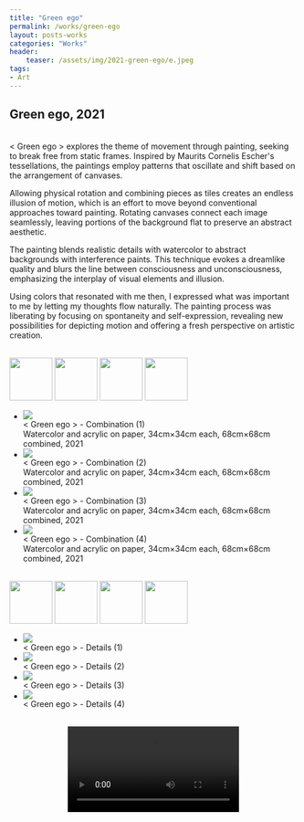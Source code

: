 ```yaml
---
title: "Green ego"
permalink: /works/green-ego
layout: posts-works
categories: "Works"
header:
    teaser: /assets/img/2021-green-ego/e.jpeg
tags:
- Art
---
```

## Green ego, 2021
<br>
< Green ego > explores the theme of movement through painting, seeking to break free from static frames. Inspired by Maurits Cornelis Escher's tessellations, the paintings employ patterns that oscillate and shift based on the arrangement of canvases. 
<br>

Allowing physical rotation and combining pieces as tiles creates an endless illusion of motion, which is an effort to move beyond conventional approaches toward painting. Rotating canvases connect each image seamlessly, leaving portions of the background flat to preserve an abstract aesthetic.
<br>

The painting blends realistic details with watercolor to abstract backgrounds with interference paints. This technique evokes a dreamlike quality and blurs the line between consciousness and unconsciousness, emphasizing the interplay of visual elements and illusion.
<br>

Using colors that resonated with me then, I expressed what was important to me by letting my thoughts flow naturally. The painting process was liberating by focusing on spontaneity and self-expression, revealing new possibilities for depicting motion and offering a fresh perspective on artistic creation.
<br>
<br>

<div class="carousel-container">
<!-- Thumbnails -->
<div class="carousel-thumbnails">
    <img src="/assets/img/2021-green-ego/a.jpeg" width="75" height="75" data-index="0">
    <img src="/assets/img/2021-green-ego/b.jpeg" width="75" height="75" data-index="1">
    <img src="/assets/img/2021-green-ego/c.jpeg" width="75" height="75" data-index="2">
    <img src="/assets/img/2021-green-ego/d.jpeg" width="75" height="75" data-index="3">
    </div>

<!-- Main Carousel -->
<div class="glide glide-main">
    <div class="glide__track" data-glide-el="track">
    <ul class="glide__slides">
        <li class="glide__slide">
            <img src="/assets/img/2021-green-ego/a.jpeg">
            <div class="slide-caption"> < Green ego > - Combination (1)
            <br>
            Watercolor and acrylic on paper, 34cm×34cm each, 68cm×68cm combined, 2021</div>
        </li>
        <li class="glide__slide">
            <img src="/assets/img/2021-green-ego/b.jpeg">
            <div class="slide-caption">< Green ego > - Combination (2)
            <br>
            Watercolor and acrylic on paper, 34cm×34cm each, 68cm×68cm combined, 2021</div>
        </li>
        <li class="glide__slide">
            <img src="/assets/img/2021-green-ego/c.jpeg">
            <div class="slide-caption">< Green ego > - Combination (3)
            <br>
            Watercolor and acrylic on paper, 34cm×34cm each, 68cm×68cm combined, 2021</div>
        </li>
        <li class="glide__slide">
            <img src="/assets/img/2021-green-ego/d.jpeg">
            <div class="slide-caption">< Green ego > - Combination (4)
            <br>
            Watercolor and acrylic on paper, 34cm×34cm each, 68cm×68cm combined, 2021</div>
        </li>
    </ul>
    </div>
</div>
<br>

<div class="carousel-container">
<!-- Thumbnails -->
<div class="carousel-thumbnails">
    <img src="/assets/img/2021-green-ego/e.jpeg" width="75" height="75" data-index="0">
    <img src="/assets/img/2021-green-ego/f.jpeg" width="75" height="75" data-index="1">
    <img src="/assets/img/2021-green-ego/g.jpeg" width="75" height="75" data-index="2">
    <img src="/assets/img/2021-green-ego/h.jpeg" width="75" height="75" data-index="3">
    </div>
<!-- Main Carousel -->
<div class="glide glide-main">
    <div class="glide__track" data-glide-el="track">
    <ul class="glide__slides">
        <li class="glide__slide">
            <img src="/assets/img/2021-green-ego/e.jpeg">
            <div class="slide-caption">< Green ego > - Details (1)</div>
        </li>
        <li class="glide__slide">
            <img src="/assets/img/2021-green-ego/f.jpeg">
            <div class="slide-caption">< Green ego > - Details (2)</div>
        </li>
        <li class="glide__slide">
            <img src="/assets/img/2021-green-ego/g.jpeg">
            <div class="slide-caption">< Green ego > - Details (3)</div>
        </li>
        <li class="glide__slide">
            <img src="/assets/img/2021-green-ego/h.jpeg">
            <div class="slide-caption">< Green ego > - Details (4)</div>
        </li>
    </ul>
    </div>
</div>
<br>

<video controls style="display: block; margin: 0 auto; width: auto; max-width: 100%; height: auto;">
  <source src="{{ '/assets/img/2021-green-ego/green-ego.mp4' | relative_url }}" type="video/mp4">
</video>
